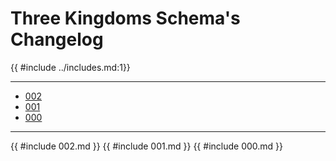 # Three Kingdoms Schema's Changelog

{{ #include ../includes.md:1}}

-----------------------------------
- [002](#002)
- [001](#001)
- [000](#000)

-----------------------------------
{{ #include 002.md }}
{{ #include 001.md }}
{{ #include 000.md }}